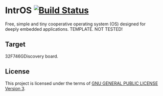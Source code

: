 IntrOS [![Build Status](https://travis-ci.org/stateos/IntrOS-32F746GDiscovery.svg)](https://travis-ci.org/stateos/IntrOS-32F746GDiscovery)
=======

Free, simple and tiny cooperative operating system (OS) designed for deeply embedded applications.
TEMPLATE. NOT TESTED!

Target
-------

32F746GDiscovery board.

License
-------

This project is licensed under the terms of [GNU GENERAL PUBLIC LICENSE Version 3](http://www.gnu.org/philosophy/why-not-lgpl.html).

